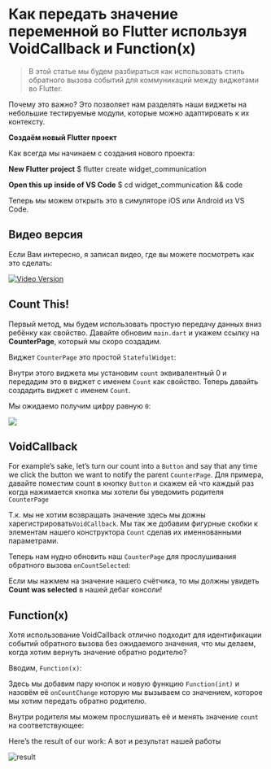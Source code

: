 # Как передать значение переменной во  Flutter используя VoidCallback и Function(x)

> В этой статье мы будем разбираться как использовать стиль обратного вызова событий для коммуникаций между виджетами во Flutter.

Почему это важно? Это позволяет нам разделять наши виджеты на небольшие тестируемые модули, которые можно адаптировать к их контексту.

**Создаём новый Flutter проект**

Как всегда мы начинаем с создания нового проекта:

**New Flutter project**
$ flutter create widget_communication

**Open this up inside of VS Code**
$ cd widget_communication && code

Теперь мы можем открыть это в симуляторе iOS или Android из VS Code.

## Видео версия

Если Вам интересно, я записал видео, где вы можете посмотреть как это сделать:


[![Video Version](https://iswift.ru/images/2020-04-10_23-00-30.png)](https://youtu.be/fWlPwj1Pp7U)


## Count This!
Первый метод, мы будем использовать простую передачу данных вниз ребёнку как свойство. Давайте обновим ```main.dart``` и укажем ссылку на **CounterPage**, который мы скоро создадим.


<script src="https://gist.github.com/iswift-ru/c39a6d7a1f4b95cafe3c32820d2042c1.js"></script>

Виджет ```CounterPage``` это простой ```StatefulWidget```:
<script src="https://gist.github.com/iswift-ru/a76e67e10c1e7943e3e979e60ed3ad4c.js"></script>


Внутри этого виджета мы установим ```count``` эквивалентный 0 и передадим это в виджет с именем ```Count``` как свойство. Теперь давайть создадить виджет с именем ```Count```.

<script src="https://gist.github.com/iswift-ru/6b567bdab848e6a501c6e327fd343a90.js"></script>

Мы ожидаемо получим цифру равную  ```0```:

![](https://iswift.ru/images/w-com-prop.png)

## VoidCallback
For example’s sake, let’s turn our count into a ```Button``` and say that any time we click the button we want to notify the parent ```CounterPage```.
Для примера, давайте поместим count в кнопку ```Button``` и скажем ей что каждый раз когда нажимается кнопка мы хотели бы уведомить родителя ```CounterPage```


Т.к. мы не хотим возвращать значение здесь мы дожны харегистрировать```VoidCallback```. Мы так же добавим фигурные скобки к элементам нашего конструктора ```Count``` сделав их именнованными параметрами.

<script src="https://gist.github.com/iswift-ru/b9d1214980e2e236a69078d286452458.js"></script>

Теперь нам нудно обновить наш ```CounterPage``` для прослушивания обратного вызова ```onCountSelected```:

<script src="https://gist.github.com/iswift-ru/445b96b24c550649fbc3232d4ac579dc.js"></script>


Если мы нажмем на значение нашего счётчика, то мы должны увидеть **Count was selected** в нашей дебаг консоли!

## Function(x)
Хотя использование VoidCallback отлично подходит для идентификации событий обратного вызова без ожидаемого значения, что мы делаем, когда хотим вернуть значение обратно родителю?


Вводим, ```Function(x)```:

<script src="https://gist.github.com/iswift-ru/bd0610c1afd08290206f327197121cb2.js"></script>

Здесь мы добавим пару кнопок и новую функцию ```Function(int)``` и назовём её ```onCountChange``` которую мы вызываем со значением, которое мы хотим передать обратно родителю.

Внутри родителя мы можем прослушивать её и менять значение ```count``` на соответствующее:

<script src="https://gist.github.com/iswift-ru/e6db35f5dfbee429be185757487e4857.js"></script>

Here’s the result of our work:
А вот и результат нашей работы

![result](https://iswift.ru/images/w-com-2.png)

